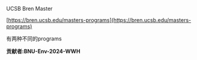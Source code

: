 UCSB Bren Master

[https://bren.ucsb.edu/masters-programs](https://bren.ucsb.edu/masters-programs)

有两种不同的programs

**贡献者:BNU-Env-2024-WWH**